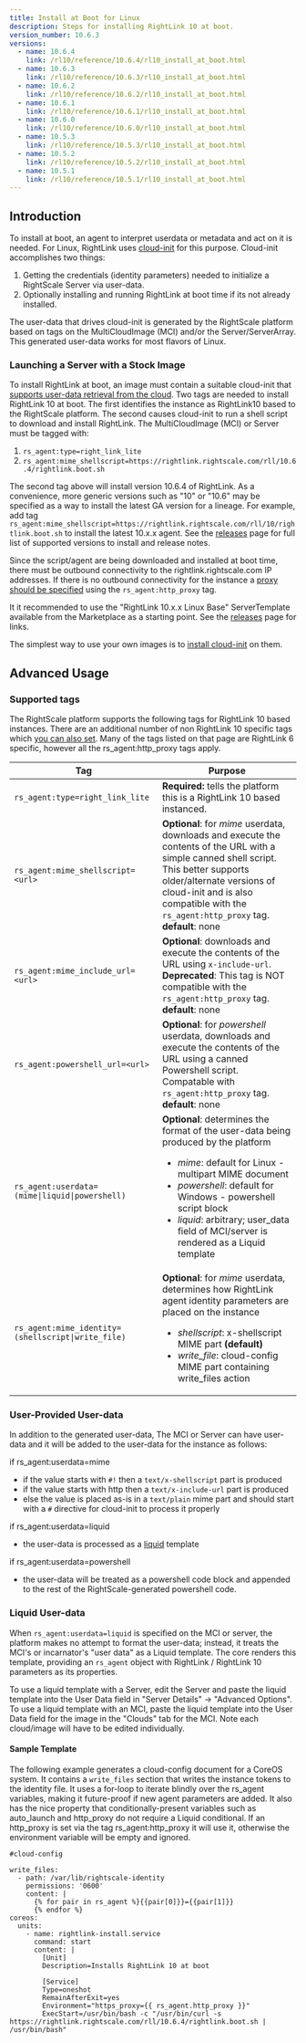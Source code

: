 ```yaml
---
title: Install at Boot for Linux
description: Steps for installing RightLink 10 at boot.
version_number: 10.6.3
versions:
  - name: 10.6.4
    link: /rl10/reference/10.6.4/rl10_install_at_boot.html
  - name: 10.6.3
    link: /rl10/reference/10.6.3/rl10_install_at_boot.html
  - name: 10.6.2
    link: /rl10/reference/10.6.2/rl10_install_at_boot.html
  - name: 10.6.1
    link: /rl10/reference/10.6.1/rl10_install_at_boot.html
  - name: 10.6.0
    link: /rl10/reference/10.6.0/rl10_install_at_boot.html
  - name: 10.5.3
    link: /rl10/reference/10.5.3/rl10_install_at_boot.html
  - name: 10.5.2
    link: /rl10/reference/10.5.2/rl10_install_at_boot.html
  - name: 10.5.1
    link: /rl10/reference/10.5.1/rl10_install_at_boot.html
---
```


## Introduction

To install at boot, an agent to interpret userdata or metadata and act on it is needed. For Linux, RightLink uses [cloud-init](https://cloudinit.readthedocs.org/en/latest/) for this purpose. Cloud-init accomplishes two things:
  1. Getting the credentials (identity parameters) needed to initialize a RightScale Server via user-data.
  2. Optionally installing and running RightLink at boot time if its not already installed.

The user-data that drives cloud-init is generated by the RightScale platform based on tags on the MultiCloudImage (MCI) and/or the Server/ServerArray.  This generated user-data works for most flavors of Linux.

### Launching a Server with a Stock Image

To install RightLink at boot, an image must contain a suitable cloud-init that [supports user-data retrieval from the cloud](rl10_os_compatibility.html). Two tags are needed to install RightLink 10 at boot. The first identifies the instance as RightLink10 based to the RightScale platform. The second causes cloud-init to run a shell script to download and install RightLink. The MultiCloudImage (MCI) or Server must be tagged with:
1. `rs_agent:type=right_link_lite`
2. `rs_agent:mime_shellscript=https://rightlink.rightscale.com/rll/10.6.4/rightlink.boot.sh`

The second tag above will install version 10.6.4 of RightLink. As a convenience, more generic versions such as "10" or "10.6" may be specified as a way to install the latest GA version for a lineage. For example, add tag `rs_agent:mime_shellscript=https://rightlink.rightscale.com/rll/10/rightlink.boot.sh` to install the latest 10.x.x agent. See the [releases](/rl10/releases) page for full list of supported versions to install and release notes.

Since the script/agent are being downloaded and installed at boot time, there must be outbound connectivity to the rightlink.rightscale.com IP addresses. If there is no outbound connectivity for the instance a [proxy should be specified](rl10_proxying_rightlink.html) using the `rs_agent:http_proxy` tag.

It it recommended to use the "RightLink 10.x.x Linux Base" ServerTemplate available from the Marketplace as a starting point. See the [releases](/rl10/releases/) page for links.

The simplest way to use your own images is to [install cloud-init](rl10_cloud_init_installation.html) on them.

## Advanced Usage

### Supported tags

The RightScale platform supports the following tags for RightLink 10 based instances. There are an additional number of non RightLink 10 specific tags which [you can also set](/cm/ref/list_of_rightscale_tags.html). Many of the tags listed on that page are RightLink 6 specific, however all the rs_agent:http_proxy tags apply.

Tag | Purpose |
--- | ------- |
`rs_agent:type=right_link_lite` | **Required:** tells the platform this is a RightLink 10 based instanced. |
`rs_agent:mime_shellscript=<url>` | **Optional**: for *mime* userdata, downloads and execute the contents of the URL with a simple canned shell script. This better supports older/alternate versions of cloud-init and is also compatible with the `rs_agent:http_proxy` tag.<br> **default**: none |
`rs_agent:mime_include_url=<url>` | **Optional**: downloads and execute the contents of the URL using `x-include-url`. **Deprecated**: This tag is NOT compatible with the `rs_agent:http_proxy` tag.<br> **default**: none |
`rs_agent:powershell_url=<url>` | **Optional**: for *powershell* userdata, downloads and execute the contents of the URL using a canned Powershell script. Compatable with `rs_agent:http_proxy` tag.<br> **default**: none|
<code>rs_agent:userdata=(mime&#124;liquid&#124;powershell)</code> | **Optional**: determines the format of the user-data being produced by the platform<br><ul><li>*mime*: default for Linux - multipart MIME document</li><li>*powershell*: default for Windows - powershell script block</li><li>*liquid*: arbitrary; user_data field of MCI/server is rendered as a Liquid template</li></ul> |
<code>rs_agent:mime_identity=(shellscript&#124;write_file)</code> | **Optional**: for *mime* userdata, determines how RightLink agent identity parameters are placed on the instance<br><ul><li>*shellscript*: x-shellscript MIME part **(default)**</li><li>*write_file*: cloud-config MIME part containing write_files action</li></ul> |

### User-Provided User-data

In addition to the generated user-data, The MCI or Server can have user-data and it will be added to the user-data for the instance as follows:

if rs_agent:userdata=mime

* if the value starts with `#!` then a `text/x-shellscript` part is produced
* if the value starts with http then a `text/x-include-url` part is produced
* else the value is placed as-is in a `text/plain` mime part and should start with a `#` directive for cloud-init to process it properly

if rs_agent:userdata=liquid

* the user-data is processed as a [liquid](https://github.com/Shopify/liquid) template

if rs_agent:userdata=powershell

* the user-data will be treated as a powershell code block and appended to the rest of the RightScale-generated powershell code.

### Liquid User-data

When `rs_agent:userdata=liquid` is specified on the MCI or server, the platform makes no attempt to format the user-data; instead, it treats the MCI's or incarnator's "user data" as a Liquid template. The core renders this template, providing an `rs_agent` object with RightLink / RightLink 10 parameters as its properties.

To use a liquid template with a Server, edit the Server and paste the liquid template into the User Data field in "Server Details" -> "Advanced Options". To use a liquid template with an MCI, paste the liquid template into the User Data field for the image in the "Clouds" tab for the MCI. Note each cloud/image will have to be edited individually.

#### Sample Template

The following example generates a cloud-config document for a CoreOS system. It contains a `write_files` section that writes the instance tokens to the identity file. It uses a for-loop to iterate blindly over the rs_agent variables, making it future-proof if new agent parameters are added. It also has the nice property that conditionally-present variables such as auto_launch and http_proxy do not require a Liquid conditional. If an http_proxy is set via the tag rs_agent:http_proxy it will use it, otherwise the environment variable will be empty and ignored.

~~~
#cloud-config

write_files:
  - path: /var/lib/rightscale-identity
    permissions: '0600'
    content: |
      {% for pair in rs_agent %}{{pair[0]}}={{pair[1]}}
      {% endfor %}
coreos:
  units:
    - name: rightlink-install.service
      command: start
      content: |
        [Unit]
        Description=Installs RightLink 10 at boot

        [Service]
        Type=oneshot
        RemainAfterExit=yes
        Environment="https_proxy={{ rs_agent.http_proxy }}"
        ExecStart=/usr/bin/bash -c "/usr/bin/curl -s https://rightlink.rightscale.com/rll/10.6.4/rightlink.boot.sh | /usr/bin/bash"
~~~

